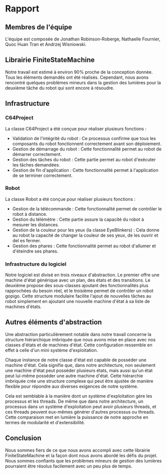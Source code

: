 # Rapport

## Membres de l'équipe

L'équipe est composée de Jonathan Robinson-Roberge, Nathaelle Fournier, Quoc Huan Tran et Andrzej Wisniowski.

## Librairie FiniteStateMachine

Notre travail est estimé à environ 90% proche de la conception donnée. Tous les éléments demandés ont été réalisés. Cependant, nous avons rencontré quelques problèmes mineurs dans la gestion des lumières pour la deuxième tâche du robot qui sont encore à résoudre.

## Infrastructure

### C64Project

La classe C64Project a été conçue pour réaliser plusieurs fonctions :

- Validation de l'intégrité du robot : Ce processus confirme que tous les composants du robot fonctionnent correctement avant son déploiement.
- Gestion de démarrage du robot : Cette fonctionnalité permet au robot de démarrer correctement.
- Gestion des tâches du robot : Cette partie permet au robot d'exécuter les tâches demandées.
- Gestion de fin d'application : Cette fonctionnalité permet à l'application de se terminer correctement.

### Robot

La classe Robot a été conçue pour réaliser plusieurs fonctions :

- Gestion de la télécommande : Cette fonctionnalité permet de contrôler le robot à distance.
- Gestion du télémètre : Cette partie assure la capacité du robot à mesurer les distances.
- Gestion de la couleur pour les yeux (la classe EyeBlinkers) : Cela donne au robot la capacité de changer la couleur de ses yeux, de les ouvrir et del es fermer.
- Gestion des phares : Cette fonctionnalité permet au robot d'allumer et d'éteindre ses phares.

### Infrastructure du logiciel

Notre logiciel est divisé en trois niveaux d'abstraction. Le premier offre une machine d'état générique avec un plan, des états et des transitions. Le deuxième propose des sous-classes ajoutant des fonctionnalités plus rapprochées du besoin réel, et le troisième permet de contrôler un robot gopigo. Cette structure modulaire facilite l'ajout de nouvelles tâches au robot simplement en ajoutant une nouvelle machine d'état à sa liste de machines d'états.

## Autres éléments d'abstraction

Une abstraction particulièrement notable dans notre travail concerne la structure hiérarchique imbriquée que nous avons mise en place avec nos classes d'états et de machines d'état. Cette configuration ressemble en effet à celle d'un mini système d'exploitation.

Chaque instance de notre classe d'état est capable de posséder une machine d'état. Cela signifie que, dans notre architecture, non seulement une machine d'état peut posséder plusieurs états, mais aussi qu'un état peut lui-même posséder une autre machine d'état. Cette hiérarchie imbriquée crée une structure complexe qui peut être ajustée de manière flexible pour répondre aux diverses exigences de notre système.

Cela est semblable à la manière dont un système d'exploitation gère les processus et les threads. De même que dans notre architecture, un processus dans un système d'exploitation peut avoir plusieurs threads, et ces threads peuvent eux-mêmes générer d'autres processus ou threads. Cette comparaison met en lumière la puissance de notre approche en termes de modularité et d'extensibilité.

## Conclusion

Nous sommes fiers de ce que nous avons accompli avec cette librairie FiniteStateMachine et la façon dont nous avons abordé les défis du projet. Nous sommes confiants que les problèmes mineurs de gestion des lumières pourraient être résolus facilement avec un peu plus de temps.
